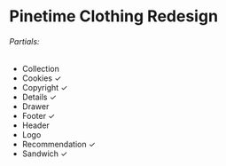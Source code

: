 # Pinetime Clothing Redesign

###### Partials:
- Collection
- Cookies ✓
- Copyright ✓
- Details ✓
- Drawer
- Footer ✓
- Header
- Logo
- Recommendation ✓
- Sandwich ✓
